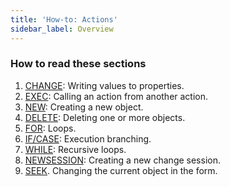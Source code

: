 ```yaml
---
title: 'How-to: Actions'
sidebar_label: Overview
---
```


### How to read these sections

1.  [CHANGE](How-to_CHANGE.md): Writing values to properties.
2.  [EXEC](How-to_EXEC.md): Calling an action from another action.
3.  [NEW](How-to_NEW.md): Creating a new object.
4.  [DELETE](How-to_DELETE.md): Deleting one or more objects.
5.  [FOR](How-to_FOR.md): Loops.
6.  [IF/CASE](How-to_IF_CASE.md): Execution branching.
7.  [WHILE](How-to_WHILE.md): Recursive loops.
8.  [NEWSESSION](How-to_NEWSESSION.md): Creating a new change session.
9.  [SEEK](How-to_SEEK.md). Changing the current object in the form.
